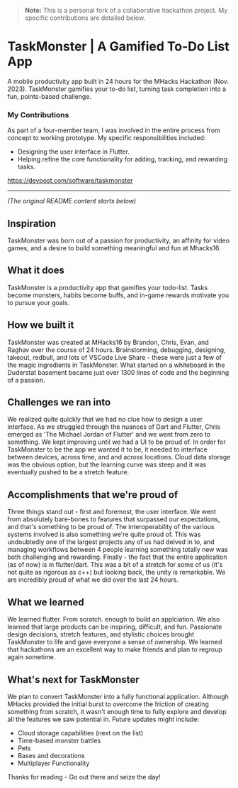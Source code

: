 > **Note:** This is a personal fork of a collaborative hackathon project. My specific contributions are detailed below.

# TaskMonster | A Gamified To-Do List App

A mobile productivity app built in 24 hours for the MHacks Hackathon (Nov. 2023). TaskMonster gamifies your to-do list, turning task completion into a fun, points-based challenge.

### My Contributions
As part of a four-member team, I was involved in the entire process from concept to working prototype. My specific responsibilities included:

-   Designing the user interface in Flutter.
-   Helping refine the core functionality for adding, tracking, and rewarding tasks.

https://devpost.com/software/taskmonster

--- 
*(The original README content starts below)*

## Inspiration
TaskMonster was born out of a passion for productivity, an affinity for video games, and a desire to build something meaningful and fun at Mhacks16.

## What it does
TaskMonster is a productivity app that gamifies your todo-list. Tasks become monsters, habits become buffs, and in-game rewards motivate you to pursue your goals. 

## How we built it
TaskMonster was created at MHacks16 by Brandon, Chris, Evan, and Raghav over the course of 24 hours. Brainstorming, debugging, designing, takeout, redbull, and lots of VSCode Live Share - these were just a few of the magic ingredients in TaskMonster. What started on a whiteboard in the Duderstat basement became just over 1300 lines of code and the beginning of a passion.

## Challenges we ran into
We realized quite quickly that we had no clue how to design a user interface. As we struggled through the nuances of Dart and Flutter, Chris emerged as 'The Michael Jordan of Flutter' and we went from zero to something. We kept improving until we had a UI to be proud of.
In order for TaskMonster to be the app we wanted it to be, it needed to interface between devices, across time, and and across locations. Cloud data storage was the obvious option, but the learning curve was steep and it was eventually pushed to be a stretch feature.

## Accomplishments that we're proud of
Three things stand out - first and foremost, the user interface. We went from absolutely bare-bones to features that surpassed our expectations, and that's something to be proud of.
The interoperability of the various systems involved is also something we're quite proud of. This was undoubtedly one of the largest projects any of us had delved in to, and managing workflows between 4 people learning something totally new was both challenging and rewarding.
Finally - the fact that the entire application (as of now) is in flutter/dart. This was a bit of a stretch for some of us (it's not quite as rigorous as c++) but looking back, the unity is remarkable.
We are incredibly proud of what we did over the last 24 hours.

## What we learned
We learned flutter. From scratch. enough to build an applciation.
We also learned that large products can be inspiring, difficult, and fun. Passionate design decisions, stretch features, and stylistic choices brought TaskMonster to life and gave everyone a sense of ownership. We learned that hackathons are an excellent way to make friends and plan to regroup again sometime.

## What's next for TaskMonster
We plan to convert TaskMonster into a fully functional application. Although MHacks provided the initial burst to overcome the friction of creating something from scratch, it wasn't enough time to fully explore and develop all the features we saw potential in.
Future updates might include:
- Cloud storage capabilities (next on the list)
- Time-based monster battles
- Pets
- Bases and decorations
- Multiplayer Functionality

Thanks for reading - Go out there and seize the day!
